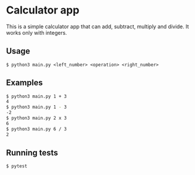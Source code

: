 # Calculator app

This is a simple calculator app that can add, subtract, multiply and divide.
It works only with integers.

## Usage

```
$ python3 main.py <left_number> <operation> <right_number>
```

## Examples

```bash
$ python3 main.py 1 + 3
4
$ python3 main.py 1 - 3
-2
$ python3 main.py 2 x 3
6
$ python3 main.py 6 / 3
2
```

## Running tests

```bash
$ pytest
```